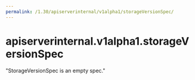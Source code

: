 ```yaml
---
permalink: /1.30/apiserverinternal/v1alpha1/storageVersionSpec/
---
```


# apiserverinternal.v1alpha1.storageVersionSpec

"StorageVersionSpec is an empty spec."